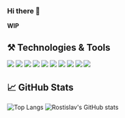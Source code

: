 ### Hi there 👋

**WIP**


## ⚒️ Technologies & Tools
![](https://img.shields.io/badge/Code-JavaScript-informational?style=flat&logo=javascript&logoColor=white&color=F7DF1E) ![](https://img.shields.io/badge/Code-React-informational?style=flat&logo=React&logoColor=white&color=61DAFB) ![](https://img.shields.io/badge/Code-TypeScript-informational?style=flat&logo=TypeScript&logoColor=white&color=007ACC) ![](https://img.shields.io/badge/Code-GraphQL-informational?style=flat&logo=GraphQl&logoColor=white&color=E10098) ![](https://img.shields.io/badge/Test-Jest-informational?style=flat&logo=jest&logoColor=white&color=C21325) ![](https://img.shields.io/badge/Code-SASS-informational?style=flat&logo=Sass&logoColor=white&color=CC6699) ![](https://img.shields.io/badge/Tools-Prettier-informational?style=flat&logo=Prettier&logoColor=white&color=F7B93E) ![](https://img.shields.io/badge/Editor-VSCode-informational?style=flat&logo=visual-studio-code&logoColor=white&color=007ACC) ![](https://img.shields.io/badge/Tools-Travis%20CI-informational?style=flat&logo=travis-ci&logoColor=white&color=3EAAAF) ![](https://img.shields.io/badge/Code-Gatsby-informational?style=flat&logo=Gatsby&logoColor=white&color=663399)

## 📈 GitHub Stats
![Top Langs](https://github-readme-stats.vercel.app/api/top-langs/?username=ugross&langs_count=4&theme=dracula) ![Rostislav's GitHub stats](https://github-readme-stats.vercel.app/api?username=ugross&theme=dracula)
<!--
**UgRoss/UgRoss** is a ✨ _special_ ✨ repository because its `README.md` (this file) appears on your GitHub profile.

Here are some ideas to get you started:

- 🔭 I’m currently working on ...
- 🌱 I’m currently learning ...
- 👯 I’m looking to collaborate on ...
- 🤔 I’m looking for help with ...
- 💬 Ask me about ...
- 📫 How to reach me: ...
- 😄 Pronouns: ...
- ⚡ Fun fact: ...
-->
